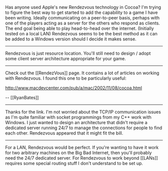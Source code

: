 Has anyone used Apple's new Rendezvous technology in Cocoa?  I'm trying to figure the best way to get started to add the capability to a game I have been writing.  Ideally communicating on a peer-to-peer basis, perhaps with one of the players acting as a server for the others who respond as clients.  The end goal being able to play head-to-head over the internet.  (Initially tested on a local LAN)  Rendezvous seems to be the best method as it can be added to a Windows version should I decide it makes sense.

----
Rendezvous is just resource location.  You'll still need to design / adopt some client server architecture appropriate for your game.

----

Check out the [[RendezVous]] page. It contains a lot of articles on working with Rendezvous. I found this one to be particularly useful:

http://www.macdevcenter.com/pub/a/mac/2002/11/08/cocoa.html

-- [[RyanBates]]

----

Thanks for the link.  I'm not worried about the TCP/IP communication issues as I'm quite familiar with socket programmings from my C++ work with Windows.  I just wanted to design an architecture that didn't require a dedicated server running 24/7 to manage the connections for people to find each other.  Rendezvous appeared that it might fit the bill.

----

For a LAN, Rendezvous would be perfect.  If you're wanting to have it work for two arbitrary machines on the Big Bad Internet, then you'll probably need the 24/7 dedicated server.   For Rendezvous to work beyond [[LANs]] requires some special routing stuff I don't understand to be set up.